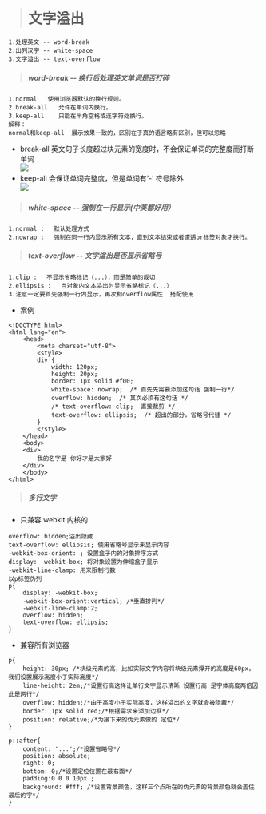> # 文字溢出

~~~
1.处理英文 -- word-break
2.出列汉字 -- white-space
3.文字溢出 -- text-overflow 

~~~

> ##### word-break -- 换行后处理英文单词是否打碎

~~~
1.normal   使用浏览器默认的换行规则。
2.break-all   允许在单词内换行。
3.keep-all    只能在半角空格或连字符处换行。
解释：
normal和keep-all  展示效果一致的，区别在于真的语言略有区别，但可以忽略

~~~

*   break-all 英文句子长度超过块元素的宽度时，不会保证单词的完整度而打断单词  
    ![](https://box.kancloud.cn/e8dc94021a03cfacf34e5c50451e3b40_207x54.png)
*   keep-all 会保证单词完整度，但是单词有‘-’ 符号除外  
    ![](https://box.kancloud.cn/35149ac3174f8dffceaa3fd8b82bc59a_157x49.png)

> ##### white-space -- 强制在一行显示(中英都好用）

~~~
1.normal : 　默认处理方式
2.nowrap : 　强制在同一行内显示所有文本，直到文本结束或者遭遇br标签对象才换行。

~~~

> ##### text-overflow -- 文字溢出是否显示省略号

~~~
1.clip : 　不显示省略标记（...），而是简单的裁切 
2.ellipsis : 　当对象内文本溢出时显示省略标记（...）
3.注意一定要首先强制一行内显示，再次和overflow属性  搭配使用

~~~

*   案例

~~~
<!DOCTYPE html>
<html lang="en">
    <head>
        <meta charset="utf-8">
        <style>
		div {
			width: 120px;
            height: 20px;
            border: 1px solid #f00;
            white-space: nowrap;  /* 首先先需要添加这句话 强制一行*/
            overflow: hidden;  /* 其次必须有这句话 */
            /* text-overflow: clip;  直接裁剪 */
            text-overflow: ellipsis;  /* 超出的部分，省略号代替 */
		}
        </style>
    </head>
    <body>
    <div>
    	我的名字是 你好才是大家好  
    </div>
    </body>
</html>

~~~

> ##### 多行文字

*   只兼容 webkit 内核的

~~~
overflow: hidden;溢出隐藏
text-overflow: ellipsis; 使用省略号显示未显示内容
-webkit-box-orient: ; 设置盒子内的对象排序方式
display: -webkit-box; 将对象设置为伸缩盒子显示
-webkit-line-clamp: 用来限制行数
以p标签伪列
p{
    display: -webkit-box;
    -webkit-box-orient:vertical; /*垂直排列*/
    -webkit-line-clamp:2;
    overflow: hidden;
    text-overflow: ellipsis;
}

~~~

*   兼容所有浏览器

~~~
p{
    height: 30px; /*块级元素的高，比如实际文字内容将块级元素撑开的高度是60px，我们设置展示高度小于实际高度*/
    line-height: 2em;/*设置行高这样让单行文字显示清晰 设置行高 是字体高度两倍因此是两行*/
    overflow: hidden;/*由于高度小于实际高度，这样溢出的文字就会被隐藏*/
    border: 1px solid red;/*根据需求来添加边框*/
    position: relative;/*为接下来的伪元素做的 定位*/
}

p::after{
    content: '...';/*设置省略号*/
    position: absolute;
    right: 0;
    bottom: 0;/*设置定位位置在最右面*/
    padding:0 0 0 10px ;
    background: #fff; /*设置背景颜色，这样三个点所在的伪元素的背景颜色就会盖住最后的字*/
}
~~~